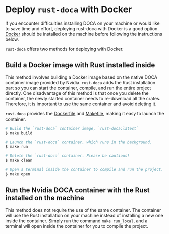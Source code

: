 # Deploy `rust-doca` with Docker

If you encounter difficulties installing DOCA on your machine or would like to save time and effort, deploying rust-doca with Docker is a good option. [Docker](https://docs.docker.com/engine/install/) should be installed on the machine before following the instructions below.

`rust-doca` offers two methods for deploying with Docker.

## Build a Docker image with Rust installed inside

This method involves building a Docker image based on the native DOCA container image provided by Nvidia. `rust-doca` adds the Rust installation part so you can start the container, compile, and run the entire project directly. One disadvantage of this method is that once you delete the container, the newly started container needs to re-download all the crates. Therefore, it is important to use the same container and avoid deleting it.

`rust-doca` provides the [Dockerfile](../Dockerfile) and [Makefile](../Makefile), making it easy to launch the container.

```Bash
# Build the `rust-doca` container image, `rust-doca:latest`
$ make build

# Launch the `rust-doca` container, which runs in the background.
$ make run

# Delete the `rust-doca` container. Please be cautious!
$ make clean

# Open a terminal inside the container to compile and run the project.
$ make open
```

## Run the Nvidia DOCA container with the Rust installed on the machine

This method does not require the use of the same container. The container will use the Rust installation on your machine instead of installing a new one inside the container. Simply run the command `make run_local`, and a terminal will open inside the container for you to compile the project.